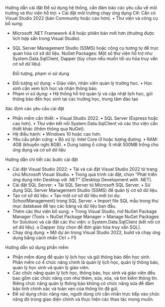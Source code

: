 Hướng dẫn cài đặt
Để sử dụng hệ thống, cần đảm bảo các yêu cầu về môi trường và thư viện hỗ trợ:
•	Cài đặt môi trường chạy ứng dụng C#: Cần có Visual Studio 2022 (bản Community hoặc cao hơn).
•	Thư viện và công cụ bổ sung:
+ Microsoft .NET Framework 4.8 hoặc phiên bản mới hơn (thường được tích hợp sẵn trong Visual Studio).
+ SQL Server Management Studio (SSMS) hoặc công cụ tương tự để trực quan hóa cơ sở dữ liệu.
NuGet Packages: Một số thư viện hỗ trợ như System.Data.SqlClient, Dapper (tùy chọn nếu muốn tối ưu hóa truy vấn cơ sở dữ liệu).

	Đối tượng, phạm vi sử dụng
-  Đối tượng sử dụng:
•	Giáo viên, nhân viên quản lý trường học.
•	Học sinh cần xem lịch học và nhận thông báo.
-  Phạm vi sử dụng:
•	Hệ thống hỗ trợ quản lý và cập nhật lịch học, gửi thông báo đến học sinh tại các trường học, trung tâm đào tạo

Xác định các yêu cầu cài đặt
-  Phần mềm cần thiết:
•	Visual Studio 2022.
•	SQL Server (Express hoặc cao hơn).
•	Thư viện kết nối System.Data.SqlClient và các thư viện cần thiết khác (thêm thông qua NuGet).
-  Hệ điều hành:
•	Windows 10 hoặc cao hơn.
-  Yêu cầu phần cứng:
•	Bộ xử lý: Intel Core i3 hoặc tương đương.
•	RAM: 4GB (khuyến nghị 8GB).
•	Dung lượng ổ cứng: Ít nhất 500MB trống cho ứng dụng và cơ sở dữ liệu

Hướng dẫn chi tiết các bước cài đặt
-  Cài đặt Visual Studio 2022:
•	Tải và cài đặt Visual Studio 2022 từ trang chủ Microsoft Visual Studio.
•	Trong quá trình cài đặt, chọn "Phát triển ứng dụng trên Desktop với .NET" (Desktop Development with .NET).
-  Cài đặt SQL Server:
•	Tải SQL Server từ Microsoft SQL Server.
•	Sử dụng SQL Server Management Studio (SSMS) để quản lý cơ sở dữ liệu.
-  Tạo cơ sở dữ liệu:
•	Tạo một cơ sở dữ liệu mới (ví dụ: SchoolManagement) trong SQL Server.
•	Import file SQL mẫu trong thư mục database để tạo các bảng và dữ liệu ban đầu.
-  Thêm các thư viện bổ sung:
•	Trong Visual Studio, mở NuGet Package Manager (Tools > NuGet Package Manager > Manage NuGet Packages for Solution) và cài đặt các thư viện:
o	System.Data.SqlClient (kết nối cơ sở dữ liệu).
o	Dapper (tùy chọn để đơn giản hóa truy vấn SQL).
- Chạy ứng dụng:
•	Mở dự án trong Visual Studio 2022, build và chạy ứng dụng bằng cách nhấn Ctrl + F5

Hướng dẫn sử dụng phần mềm
- Phần mềm dùng để quản lý lịch học và gửi thông báo đến học sinh. Phần mềm có 4 chức năng chính là quản lý lịch học, quản lý thông báo, quản lý học sinh và quản lý giáo viên.
- Các chức năng quản lý lịch học, thông báo, học sinh và giáo viên đều bao gồm các chức năng con như thêm, sửa, xóa, và tìm kiếm thông tin. Riêng chức năng quản lý thông báo không có chức năng sửa để đảm bảo tính chính xác và toàn vẹn của thông tin đã gửi.
- Để sử dụng chức năng nào, người dùng chỉ cần nhấn trực tiếp vào chức năng đó trong giao diện chính và thực hiện các thao tác mong muốn.
